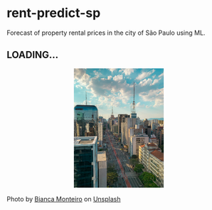 # rent-predict-sp
Forecast of property rental prices in the city of São Paulo using ML.

## LOADING...



<p align="center">
<img width=40% src="https://raw.githubusercontent.com/gabrielcapela/rent-predict-sp/main/images/bianca-monteiro_unsplash.jpg">
</p>
Photo by <a href="https://unsplash.com/pt-br/@biancafmonteiro?utm_content=creditCopyText&utm_medium=referral&utm_source=unsplash">Bianca Monteiro</a> on <a href="https://unsplash.com/pt-br/fotografias/foto-aerea-de-edificios-da-cidade-durante-o-dia-UzN-d1g4moY?utm_content=creditCopyText&utm_medium=referral&utm_source=unsplash">Unsplash</a>
      